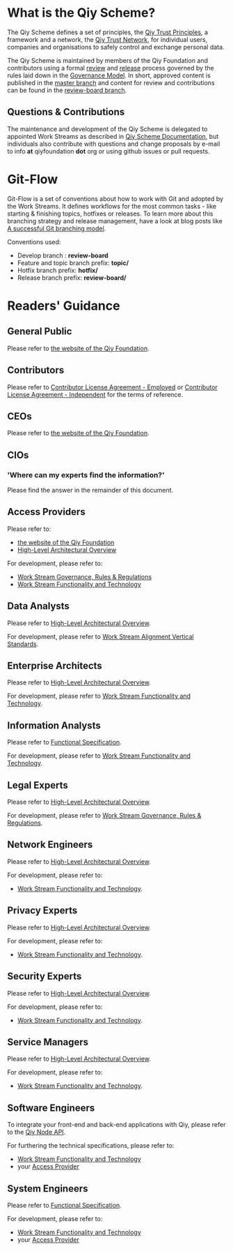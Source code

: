 # What is the Qiy Scheme?
The Qiy Scheme defines a set of principles, the [Qiy Trust Principles](Qiy%20Trust%20Principles.md#qiy-trust-principles), a framework and a network, the [Qiy Trust Network](https://github.com/qiyfoundation/Qiy-Scheme/blob/review-board/Definitions.md#qiy-trust-network), for individual users, companies and organisations to safely control and exchange personal data.

The Qiy Scheme is maintained by members of the Qiy Foundation and contributors using a formal [review](Qiy%20Scheme%20Documentation.md "See 'Qiy Scheme Documentation'") and [release](Qiy%20Scheme%20Releases.md "See 'Qiy Scheme Releases'") process governed by the rules laid down in the [Governance Model](Governance%20Model.md).
In short, approved content is published in the [master branch](https://github.com/qiyfoundation/Qiy-Scheme/tree/master) and content for review and contributions can be found in the [review-board branch](https://github.com/qiyfoundation/Qiy-Scheme "The review-board branch is displayed by default").


## Questions & Contributions
The maintenance and development of the Qiy Scheme is delegated to appointed Work Streams as described in [Qiy Scheme Documentation](Qiy%20Scheme%20Documentation.md), but individuals also contribute with questions and change proposals by e-mail to info __at__ qiyfoundation __dot__ org or using github issues or pull requests.

# Git-Flow
Git-Flow is a set of conventions about how to work with Git and adopted by the Work Streams. It defines workflows for the most common tasks - like starting & finishing topics, hotfixes or releases. To learn more about this branching strategy and release management, have a look at blog posts like [A successful Git branching model](http://nvie.com/posts/a-successful-git-branching-model/).

Conventions used:

* Develop branch : **review-board**
* Feature and topic branch prefix: **topic/**
* Hotfix branch prefix: **hotfix/**
* Release branch prefix: **review-board/**

# Readers' Guidance

## General Public

Please refer to [the website of the Qiy Foundation](https://www.qiyfoundation.org/).

## Contributors

Please refer to [Contributor License Agreement - Employed](Contributor%20License%20Agreement%20-%20Employed.md) or [Contributor License Agreement - Independent](Contributor%20License%20Agreement%20-%20Independent.md) for the terms of reference.

## CEOs

Please refer to [the website of the Qiy Foundation](https://www.qiyfoundation.org/).

## CIOs

### 'Where can my experts find the information?'
Please find the answer in the remainder of this document.


## Access Providers

Please refer to:
* [the website of the Qiy Foundation](https://www.qiyfoundation.org/)
* [High-Level Architectural Overview](High-Level%20Architectural%20Overview.md)


For development, please refer to:
* [Work Stream Governance, Rules & Regulations](https://github.com/qiyfoundation/Qiy-Scheme/projects/3)
* [Work Stream Functionality and Technology](https://github.com/qiyfoundation/Qiy-Scheme/projects/2)


## Data Analysts

Please refer to [High-Level Architectural Overview](High-Level%20Architectural%20Overview.md).

For development, please refer to [Work Stream Alignment Vertical Standards](https://github.com/qiyfoundation/Qiy-Scheme/projects/5).


## Enterprise Architects

Please refer to [High-Level Architectural Overview](High-Level%20Architectural%20Overview.md).

For development, please refer to [Work Stream Functionality and Technology](https://github.com/qiyfoundation/Qiy-Scheme/projects/2).


## Information Analysts

Please refer to [Functional Specification](Functional%20Specification.md).

For development, please refer to [Work Stream Functionality and Technology](https://github.com/qiyfoundation/Qiy-Scheme/projects/2).


## Legal Experts

Please refer to [High-Level Architectural Overview](High-Level%20Architectural%20Overview.md).

For development, please refer to [Work Stream Governance, Rules & Regulations](https://github.com/qiyfoundation/Qiy-Scheme/projects/3).


## Network Engineers

Please refer to [High-Level Architectural Overview](High-Level%20Architectural%20Overview.md).

For development, please refer to:
* [Work Stream Functionality and Technology](https://github.com/qiyfoundation/Qiy-Scheme/projects/2).


## Privacy Experts

Please refer to [High-Level Architectural Overview](High-Level%20Architectural%20Overview.md).

For development, please refer to:
* [Work Stream Functionality and Technology](https://github.com/qiyfoundation/Qiy-Scheme/projects/2).


## Security Experts

Please refer to [High-Level Architectural Overview](High-Level%20Architectural%20Overview.md).

For development, please refer to:
* [Work Stream Functionality and Technology](https://github.com/qiyfoundation/Qiy-Scheme/projects/2).


## Service Managers

Please refer to [High-Level Architectural Overview](High-Level%20Architectural%20Overview.md).

For development, please refer to:
* [Work Stream Functionality and Technology](https://github.com/qiyfoundation/Qiy-Scheme/projects/2).


## Software Engineers

To integrate your front-end and back-end applications with Qiy, please refer to the [Qiy Node API](./Qiy-Node/Qiy%20Node%20API.md).

For furthering the technical specifications, please refer to:
* [Work Stream Functionality and Technology](https://github.com/qiyfoundation/Qiy-Scheme/projects/2) 
* your [Access Provider](Definitions.md#access-provider)


## System Engineers

Please refer to [Functional Specification](Functional%20Specification.md).

For development, please refer to:
* [Work Stream Functionality and Technology](https://github.com/qiyfoundation/Qiy-Scheme/projects/2) 
* your [Access Provider](Definitions.md#access-provider)



